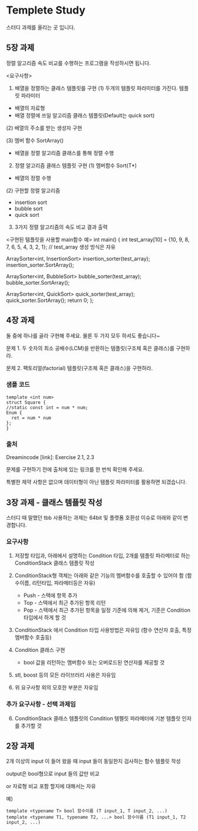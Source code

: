 ﻿# Templete Study

스터디 과제를 올리는 곳 입니다.

## 5장 과제
정렬 알고리즘 속도 비교를 수행하는 프로그램을 작성하시면 됩니다.

<요구사항>
1. 배열을 정렬하는 클래스 템플릿를 구현
(1) 두개의 템플릿 파라미터를 가진다. 
  템플릿 파라미터
  - 배열의 자료형
  - 배열 정렬에 쓰일 알고리즘 클래스 템플릿(Default는 quick sort)

(2) 배열의 주소를 받는 생성자 구현

(3) 멤버 함수 SortArray()
  - 배열을 정렬 알고리즘 클래스를 통해 정렬 수행

2. 정렬 알고리즘 클래스 템플릿 구현
(1) 멤버함수 Sort(T*)
  - 배열의 정렬 수행

(2) 구현할 정렬 알고리즘 
  - insertion sort
  - bubble sort
  - quick sort

3. 3가지 정렬 알고리즘의 속도 비교 결과 출력

<구현된 템플릿을 사용할 main함수 예>
int main() {
  int test_array[10] = {10, 9, 8, 7, 6, 5, 4, 3, 2, 1}; // test_array 생성 방식은 자유
  
  ArraySorter<int, InsertionSort> insertion_sorter(test_array);
  insertion_sorter.SortArray();

  ArraySorter<int, BubbleSort> bubble_sorter(test_array);
  bubble_sorter.SortArray();

  ArraySorter<int, QuickSort> quick_sorter(test_array);
  quick_sorter.SortArray();
  return 0;
};


## 4장 과제

둘 중에 하나를 골라 구현해 주세요. 물론 두 가지 모두 하셔도 좋습니다~

문제 1. 두 숫자의 최소 공배수(LCM)을 반환하는 템플릿(구조체 혹은 클래스)를 구현하라.

문제 2. 팩토리얼(factorial) 템플릿(구조체 혹은 클래스)을 구현하라.

### 샘플 코드
	template <int num>
	struct Square {
	//static const int = num * num;
	Enum {
	  ret = num * num
	};
	}

### 출처
Dreamincode [link]: Exercise 2.1, 2.3 

문제를 구현하기 전에 출처에 있는 링크를 한 번씩 확인해 주세요.

특별한 제약 사항은 없으며 데이터형이 아닌 템플릿 파라미터를 활용하면 되겠습니다.


## 3장 과제 - 클래스 템플릿 작성

스터디 때 말했던 tbb 사용하는 과제는 64bit 및 플랫폼 호환성 이슈로 아래와 같이 변경합니다.

### 요구사항

1. 저장할 타입과, 아래에서 설명하는 Condition 타입, 2개를 템플릿 파라메터로 하는 ConditionStack 클래스 템플릿 작성

2. ConditionStack형 객체는 아래와 같은 기능의 멤버함수를 호출할 수 있어야 함 (함수이름, 리턴타입, 파라메터등은 자유)
    *  Push - 스택에 항목 추가
    *  Top - 스텍에서 최근 추가된 항목 리턴
    *  Pop - 스택에서 최근 추가된 항목을 일정 기준에 의해 제거, 기준은 Condition 타입에서 하게 할 것

3. ConditionStack 에서 Condition 타입 사용방법은 자유임 (함수 연산자 호출, 특정 멤버함수 호출등)

4. Condition 클래스 구현
    *  bool 값을 리턴하는 멤버함수 또는 오버로드된 연산자를 제공할 것

5. stl, boost 등의 모든 라이브러리 사용은 자유임

6. 위 요구사항 외의 모호한 부분은 자유임

### 추가 요구사항 - 선택 과제임

6. ConditionStack 클래스 템플릿의 Condition 템펠릿 파라메터에 기본 템플릿 인자를 추가할 것



## 2장 과제

2개 이상의 input 이 들어 왔을 때 input 들이 동일한지 검사하는 함수 템플릿 작성

output은 bool형으로 input 들의 값만 비교

or 자료형 비교 포함 할지에 대해서는 자유

예)

	template <typename T> bool 함수이름 (T input_1, T input_2, ...)
	template <typename T1, typename T2, ...> bool 함수이름 (T1 input_1, T2 input_2, ...)






